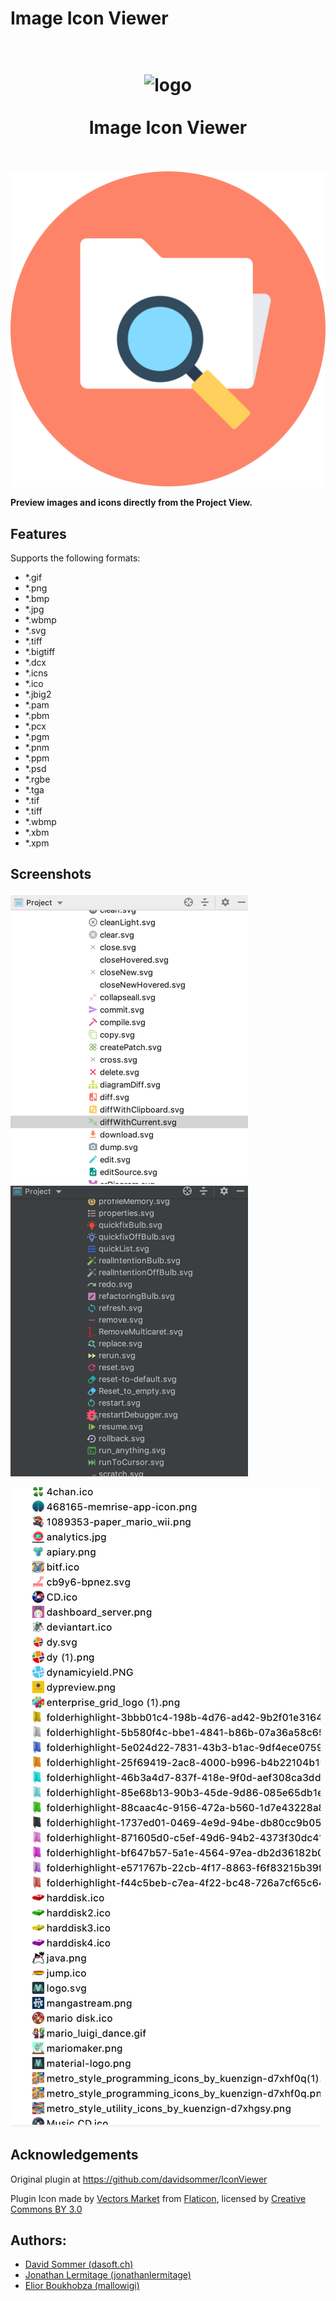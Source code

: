 # Image Icon Viewer

<h1 align="center">
  <br>
    <img src="https://raw.githubusercontent.com/mallowigi/Image-Icon-Viewer/master/src/main/resources/META-INF/pluginIcon.svg?sanitize=true" alt="logo" width="200">
  <br><br>
  Image Icon Viewer
  <br>
  <br>
</h1>

![pluginIcon.svg](src/main/resources/META-INF/pluginIcon.svg)

**Preview images and icons directly from the Project View.**

## Features

Supports the following formats:

 - *.gif
 - *.png 
 - *.bmp
 - *.jpg
 - *.wbmp
 - *.svg
 - *.tiff
 - *.bigtiff
 - *.dcx
 - *.icns
 - *.ico
 - *.jbig2
 - *.pam
 - *.pbm
 - *.pcx
 - *.pgm
 - *.pnm
 - *.ppm
 - *.psd
 - *.rgbe
 - *.tga
 - *.tif
 - *.tiff
 - *.wbmp
 - *.xbm
 - *.xpm
 
## Screenshots

![light.png](img/light.png) ![darcula.png](img/darcula.png)

![example.png](img/example.png)


## Acknowledgements
Original plugin at https://github.com/davidsommer/IconViewer

Plugin Icon made by [Vectors Market](https://www.flaticon.com/authors/vectors-market) from [Flaticon](http://www.flaticon.com), licensed by [Creative Commons BY 3.0](http://creativecommons.org/licenses/by/3.0/)

## Authors:
- [David Sommer (dasoft.ch)](https://github.com/davidsommer)
- [Jonathan Lermitage (jonathanlermitage)](https://github.com/jonathanlermitage)
- [Elior Boukhobza (mallowigi)](https://github.com/mallowigi)
